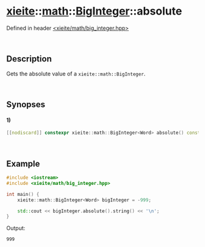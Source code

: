 # [xieite](../../../../../xieite.md)\:\:[math](../../../../../math.md)\:\:[BigInteger<Word>](../../../big_integer.md)\:\:absolute
Defined in header [<xieite/math/big_integer.hpp>](../../../../../../include/xieite/math/big_integer.hpp)

&nbsp;

## Description
Gets the absolute value of a `xieite::math::BigInteger`.

&nbsp;

## Synopses
#### 1)
```cpp
[[nodiscard]] constexpr xieite::math::BigInteger<Word> absolute() const noexcept;
```

&nbsp;

## Example
```cpp
#include <iostream>
#include <xieite/math/big_integer.hpp>

int main() {
    xieite::math::BigInteger<Word> bigInteger = -999;

    std::cout << bigInteger.absolute().string() << '\n';
}
```
Output:
```
999
```
